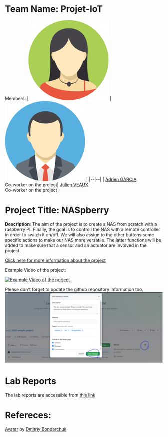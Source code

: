 # Team Name: Projet-IoT
Members: 
|![Adrien GARCIA](assets/member1.webp?raw=true) |![Julien Veaux](assets/member2.webp?raw=true)  |
|--|--|
|  [Adrien GARCIA](https://github.com/SlyAdrian) <br> Co-worker on the project| [Julien VEAUX](https://github.com/saikkoden) <br> Co-worker on the project |



# Project Title: NASpberry
 **Description**: The aim of the project is to create a NAS from scratch with a raspberry PI. Finally, the goal is to controll the NAS with a remote controller in order to switch it on/off. We will also assign to the other buttons some specific actions to make our NAS more versatile. The latter functions will be added to make sure that a sensor and an actuator are involved in the project.
 
[Click here for more information about the project](project) 

Example Video of the project:

[![Example Video of the porject](https://img.youtube.com/vi/ucZl6vQ_8Uo/0.jpg)](https://www.youtube.com/watch?v=ucZl6vQ_8Uo)

Please don't forget to update the github repository information too. 
![Change Description of github repository](assets/change_description.png?raw=true)

# Lab Reports

The lab reports are accessible from [this link](lab)

# Refereces:
[Avatar](https://iconscout.com/icons/avatar) by [Dmitriy Bondarchuk](https://iconscout.com/contributors/dmitriy-bondarchuk)
